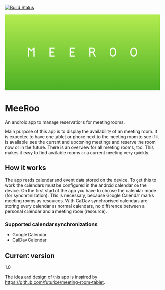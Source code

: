 [![Build Status](https://github.com/synyx/MeeRoo/workflows/MeeRoo%20CI/badge.svg)](https://github.com/synyx/MeeRoo/actions?query=workflow%3A%22MeeRoo+CI%22)

![banner](meeroo_banner.png)

# MeeRoo

An android app to manage reservations for meeting rooms.

Main purpose of this app is to display the availability of an meeting room. It is expected to have 
one tablet or phone next to the meeting room to see if it is available, see the current and upcoming 
meetings and reserve the room now or in the future.
There is an overview for all meeting rooms, too. This makes it easy to find available rooms or a 
current meeting very quickly.

## How it works
The app reads calendar and event data stored on the device. To get this to work the 
calendars must be configured in the android calendar on the device. 
On the first start of the app you have to choose the calendar mode (for synchronization). 
This is necessary, because Google Calendar marks meeting rooms as resources. 
With CalDav synchronised calendars are storing every calendar as normal calendars, no difference 
between a personal calendar and a meeting room (resource).

### Supported calendar synchronizations
* Google Calendar
* CalDav Calendar

## Current version
1.0

The idea and design of this app is inspired by https://github.com/futurice/meeting-room-tablet.
